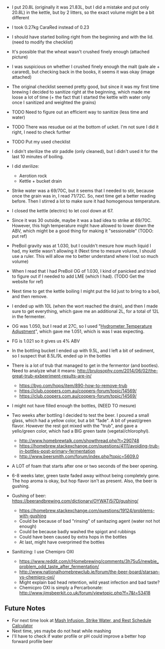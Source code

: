 * I put 20.8L (originally it was 21.83L, but I did a mistake and put only 20.8L) in the kettle, but by 2 litters, so the exact volume might be a bit different
* I took 0.27kg CaraRed instead of 0.23
* I should have started boiling right from the beginning and with the lid. (need to modify the checklist)
* It's possible that the wheat wasn't crushed finely enough (attached picture)
* I was suspicious on whether I crushed finely enough the malt (pale ale + carared), but checking back in the books, it seems it was okay (image attached)
* The original checklist seemed pretty good, but since it was my first time brewing I decided to sanitize right at the beginning, which made me loose a lot of time (+ the fact that I started the kettle with water only once I sanitized and weighted the grains)
* TODO Need to figure out an efficient way to sanitize (less time and water)
* TODO There was resudue oxi at the bottom of ucket. I'm not sure I did it right, I need to check further
* TODO Put my used checklist
* I didn't sterilize the stir paddle (only cleaned), but I didn't used it for the last 10 minutes of boiling.
* I did sterilize:
    * Aerotion rock
    * Kettle + bucket drain
* Strike water was a 69/70C, but it seems that I needed to stir, because once the grain was in, I read 71/72C. So, next time get a better reading before. Then I stirred a lot to make sure it had homogenous temperature.
* I closed the kettle (electric) to let cool down at 67.
* Since it was 30 outside, maybe it was a bad idea to strike at 69/70C. However, this high temperature might have allowed to lower down the ABV, which might be a good thing for making it "sessionable" (TODO: put ref)
* PreBoil gravity was at 1.030, but I couldn't mesure how much liquid I had, my kettle wasn't allowing it (Next time to mesure volume, I should use a ruler. This will allow me to better understand where I lost so much volume)
* When I read that I had PreBoil OG of 1.030, I kind of panicked and tried to figure out if I needed to add LME (which I had). (TODO Get the website for ref)
* Next time to get the kettle boiling I might put the lid just to bring to a boil, and then remove.
* I ended up with 10L (when the wort reached the drain), and then I made sure to get everything, which gave me an additional 2L, for a total of 12L in the fermenter.
* OG was 1.050, but I read at 27C, so I used "[Hydrometer Temperature Adjustment](https://www.brewersfriend.com/hydrometer-temp/)", which gave me 1.051, which is was I was expecting.
* FG is 1.021 so it gives us 4% ABV
* In the bottling bucket I ended up with 9.5L, and I left a bit of sediment, so I suspect that 8.5L/9L ended up in the bottles

* There is a lot of trub that managed to get in the fermentor (and bootles). Need to analyze what it means: 
http://brulosophy.com/2014/06/02/the-great-trub-exbeeriment-results-are-in/
    * https://byo.com/hops/item/890-how-to-remove-trub
    * https://club.coopers.com.au/coopers-forum/topic/14569/
    * https://club.coopers.com.au/coopers-forum/topic/14569/
* I might not have filled enough the bottles, (NEED TO mesure)
* Two weeks after bottling I decided to test the beer. I poured a small glass, which had a yellow color, but a bit "fade". A bit of yeast/green flavor. However the rest got mixed with the "trub", and gave a yello/green color, which had a BIG green taste (vegetal/chlorophyl). 
    * http://www.homebrewtalk.com/showthread.php?t=290748
    * https://homebrew.stackexchange.com/questions/4111/avoiding-trub-in-bottles-post-primary-fermentation
    * http://www.beersmith.com/forum/index.php?topic=5609.0
* A LOT of foam that starts after one or two seconds of the beer opening.
* 6-8 weeks later, green taste faded away without being completely gone. The hop aroma is okay, but hop flavor isn't as present. Also, the beer is gushing.
* Gushing of beer: https://beerandbrewing.com/dictionary/OYWATj5i7D/gushing/
   * https://homebrew.stackexchange.com/questions/19124/problems-with-gushing
   * Could be because of bad "rinsing" of sanitazing agent (water not hot enough)
   * Could be because badly washed the spigot and rubbings
   * Could have been caused by extra hops in the bottles 
   * At last, might have overprimed the bottles
* Sanitizing: I use Chemipro OXI
   * https://www.reddit.com/r/Homebrewing/comments/3h75u5/newbie_problem_odd_taste_after_fermentation/
   * http://www.nationalhomebrewclub.ie/forum/the-beer-board/starsan-vs-chemipro-oxi/
   * Might explain bad head retention, wild yeast infection and bad taste?
   * Chemicpro OXI is simply a Percarbonate: http://www.jimsbeerkit.co.uk/forum/viewtopic.php?f=7&t=53418

Future Notes
------------

* For next time look at [Mash Infusion, Strike Water, and Rest Schedule Calculator](https://www.brewersfriend.com/mash/)
* Next time, yes maybe do not heat while mashing
* I'll have to check if water profile or pH could improve a better hop forward profile beer
